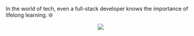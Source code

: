 In the world of tech, even a full-stack developer knows the importance of lifelong learning. 🌐

<div align="center"> <img src="https://user-images.githubusercontent.com/73097560/115834477-dbab4500-a447-11eb-908a-139a6edaec5c.gif" /> </div> <br> 
